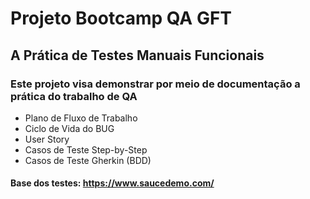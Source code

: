 # Projeto Bootcamp QA GFT

## A Prática de Testes Manuais Funcionais

### Este projeto visa demonstrar por meio de documentação a prática do trabalho de QA

* Plano de Fluxo de Trabalho
* Ciclo de Vida do BUG
* User Story
* Casos de Teste Step-by-Step
* Casos de Teste Gherkin (BDD)

#### Base dos testes: https://www.saucedemo.com/
